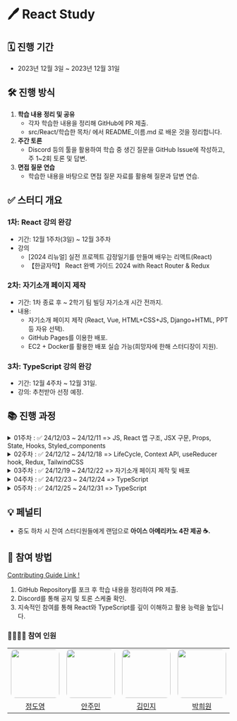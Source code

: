# 🖊️ React Study

## 🗓️ 진행 기간
- 2023년 12월 3일 ~ 2023년 12월 31일

## 🛠️ 진행 방식
1. **학습 내용 정리 및 공유**
   - 각자 학습한 내용을 정리해 GitHub에 PR 제출.
   - src/React/학습한 목차/ 에서 README_이름.md 로 배운 것을 정리합니다.
2. **주간 토론**
   - Discord 등의 툴을 활용하여 학습 중 생긴 질문을 GitHub Issue에 작성하고, 주 1~2회 토론 및 답변.
3. **면접 질문 연습**
   - 학습한 내용을 바탕으로 면접 질문 자료를 활용해 질문과 답변 연습.

## ✅ 스터디 개요
### 1차: React 강의 완강
- 기간: 12월 1주차(3일) ~ 12월 3주차
- 강의
  - [2024 리뉴얼] 실전 프로젝트 감정일기를 만들며 배우는 리액트(React)
  - 【한글자막】 React 완벽 가이드 2024 with React Router & Redux

### 2차: 자기소개 페이지 제작
- 기간: 1차 종료 후 ~ 2학기 팀 빌딩 자기소개 시간 전까지.
- 내용:
  - 자기소개 페이지 제작 (React, Vue, HTML+CSS+JS, Django+HTML, PPT 등 자유 선택).
  - GitHub Pages를 이용한 배포.
  - EC2 + Docker를 활용한 배포 실습 가능(희망자에 한해 스터디장이 지원).

### 3차: TypeScript 강의 완강
- 기간: 12월 4주차 ~ 12월 31일.
- 강의: 추천받아 선정 예정.

## 📚 진행 과정

<details>
  <summary>01주차 : ✅ 24/12/03 ~ 24/12/11 => JS, React 앱 구조, JSX 구문, Props, State, Hooks, Styled_components</summary>

  > 학습 내용
  - 00_Vanilla_JS
    - (선택 사항)
  - 01_React_structure
  - 02_JSX
  - 03_Props_State_Hooks
  - 99_Styled_components
    - (선택 사항, 하지만 추천)

</details>

<details>
  <summary>02주차 : ✅ 24/12/12 ~ 24/12/18 => LifeCycle, Context API, useReducer hook, Redux, TailwindCSS</summary>

  > 학습 내용
  - 04_LifeCycle
  - 05_Context_API
  - 06_useReducer_hook
  - 07_Redux

  - 99_TailwindCSS
    - (선택 사항, 하지만 추천)

</details>

<details>
  <summary>03주차 : ✅ 24/12/19 ~ 24/12/22 => 자기소개 페이지 제작 및 배포</summary>

  > 학습 내용
  - 페이지 제작
  - 각자 피드백
  - github pages 혹은 EC2, docker를 이용한 간단 배포

</details>

<details>
  <summary>04주차 : ✅ 24/12/23 ~ 24/12/24 => TypeScript</summary>

  > 학습 내용
  - 추후 추가

</details>

<details>
  <summary>05주차 : ✅ 24/12/25 ~ 24/12/31 => TypeScript</summary>

  > 학습 내용
  - 추후 추가

</details>

## 💡 페널티
- 중도 하차 시 잔여 스터디원들에게 랜덤으로 **아이스 아메리카노 4잔 제공 ☕️.**

## 🚀 참여 방법

[Contributing Guide Link !](docs/CONTRIBUTING_guide.md)

1. GitHub Repository를 포크 후 학습 내용을 정리하여 PR 제출.
2. Discord를 통해 공지 및 토론 스케줄 확인.
3. 지속적인 참여를 통해 React와 TypeScript를 깊이 이해하고 활용 능력을 높입니다.

### 👨‍👩‍👧‍👦 참여 인원

<table>
  <!-- <thead>
    <tr>
      <th style="text-align: center;"><strong>BE</strong></th>
      <th style="text-align: center;"><strong>FE</strong></th>
    </tr>
  </thead> -->
  <tbody>
    <tr>
      <td style="text-align: center;">
        <a href="https://github.com/SorrowAddict">
          <img src="https://avatars.githubusercontent.com/u/154123905?v=4" width="110" style="border-radius: 10px;"><br/>
        </a>
      </td>
      <td style="text-align: center;">
        <a href="https://github.com/JUMINAHN">
          <img src="https://avatars.githubusercontent.com/u/140716804?v=4" width="110" style="border-radius: 10px;">
        </a>
      </td>
      <td style="text-align: center;">
        <a href="https://github.com/minjeeki">
          <img src="https://avatars.githubusercontent.com/u/148981647?v=4" width="110" style="border-radius: 10px;">
        </a>
      </td>
      <td style="text-align: center;">
        <a href="https://github.com/heeeeeeeeeee1">
          <img src="https://avatars.githubusercontent.com/u/175369502?v=4" width="110" style="border-radius: 10px;">
        </a>
      </td>
      <td style="text-align: center;">
        <a href="https://github.com/aaaange">
          <img src="https://avatars.githubusercontent.com/u/128114236?v=4" width="110" style="border-radius: 10px;">
        </a>
      </td>
      <td style="text-align: center;">
        <a href="https://github.com/zwjddn1105">
          <img src="https://avatars.githubusercontent.com/u/175976497?v=4" width="110" style="border-radius: 10px;">
        </a>
      </td>
      <td style="text-align: center;">
        <a href="https://github.com/ebeleey">
          <img src="https://avatars.githubusercontent.com/u/175283788?v=4" width="110" style="border-radius: 10px;">
        </a>
      </td>
      <td style="text-align: center;">
        <a href="https://github.com/hseegr">
          <img src="https://avatars.githubusercontent.com/u/175369230?v=4" width="110" style="border-radius: 10px;">
        </a>
      </td>
      <td style="text-align: center;">
        <a href="https://github.com/Moon-sang-hyeok">
          <img src="https://avatars.githubusercontent.com/u/175284018?v=4" width="110" style="border-radius: 10px;">
        </a>
      </td>
    </tr>
    <tr>
      <td>
        <center><a href="https://github.com/SorrowAddict">정도영</a></center>
      </td>
      <td>
        <center><a href="https://github.com/JUMINAHN">안주민</a></center>
      </td>
      <td>
        <center><a href="https://github.com/minjeeki">김민지</a></center>
      </td>
      <td>
        <center><a href="https://github.com/heeeeeeeeeee1">박희원</a></center>
      </td>
      <td>
        <center><a href="https://github.com/aaaange">이아영</a></center>
      </td>
      <td>
        <center><a href="https://github.com/zwjddn1105">김정우</a></center>
      </td>
      <td>
        <center><a href="https://github.com/ebeleey">이다이</a></center>
      </td>
      <td>
        <center><a href="https://github.com/hseegr">김희수</a></center>
      </td>
      <td>
        <center><a href="https://github.com/Moon-sang-hyeok">문상혁</a></center>
      </td>
    </tr>
  </tbody>
</table>